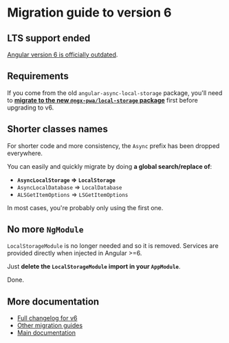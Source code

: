# Migration guide to version 6

## LTS support ended

[Angular version 6 is officially outdated](https://angular.io/guide/releases).

## Requirements

If you come from the old `angular-async-local-storage` package,
you'll need to **[migrate to the new `@ngx-pwa/local-storage` package](./MIGRATION_TO_NEW_PACKAGE.md)**
first before upgrading to v6.

## Shorter classes names

For shorter code and more consistency, the `Async` prefix has been dropped everywhere.

You can easily and quickly migrate by doing **a global search/replace of**:
- **`AsyncLocalStorage` => `LocalStorage`**
- `AsyncLocalDatabase` => `LocalDatabase`
- `ALSGetItemOptions` => `LSGetItemOptions`

In most cases, you're probably only using the first one.

## No more `NgModule`

`LocalStorageModule` is no longer needed and so it is removed.
Services are provided directly when injected in Angular >=6.

Just **delete the `LocalStorageModule` import in your `AppModule`**.

Done.

## More documentation

- [Full changelog for v6](../CHANGELOG.md#600-2018-07-26)
- [Other migration guides](../MIGRATION.md)
- [Main documentation](../README.md)
